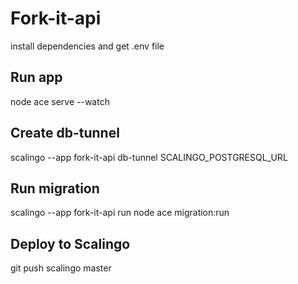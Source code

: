 # Fork-it-api

install dependencies and get .env file

## Run app 
node ace serve --watch 

## Create db-tunnel
scalingo --app fork-it-api db-tunnel SCALINGO_POSTGRESQL_URL

## Run migration 
scalingo --app fork-it-api run node ace migration:run   

## Deploy to Scalingo 
git push scalingo master